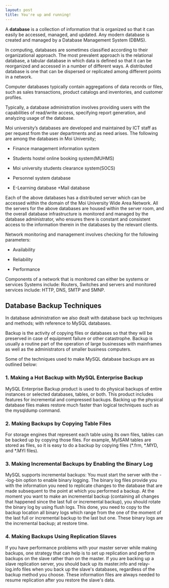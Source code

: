 ```yaml
---
layout: post
title: You're up and running!
---
```

 


A **database** is a collection of information that is organized so that it can easily be accessed, managed, and updated. Any modern database is created and managed by a Database Management System (DBMS).


In computing, databases are sometimes classified according to their organizational approach. The most prevalent approach is the relational database, a tabular database in which data is defined so that it can be reorganized and accessed in a number of different ways. A distributed database is one that can be dispersed or replicated among different points in a network.


Computer databases typically contain aggregations of data records or files, such as sales transactions, product catalogs and inventories, and customer profiles. 


Typically, a database administration involves providing users with the capabilities of read/write access, specifying report generation, and analyzing usage of the database.


Moi university’s databases are developed and maintained by ICT staff as per request from the user departments and as need arises. The following are among the databases in Moi University;


* Finance management information system 
- Students hostel online booking system(MUHMS)
+ Moi university students clearance system(SOCS)
* Personnel system database
- E-Learning database
+Mail database


Each of the above databases has a distributed server which can be accessed within the domain of the Moi University Wide Area Network. All the servers for the above databases are housed within the server room, and the overall database infrastructure is monitored and managed by the database administrator, who ensures there is constant and consistent access to the information therein in the databases by the relevant clients.


Network monitoring and management involves checking for the following parameters:


* Availability
- Reliability
+ Performance


Components of a network that is monitored can either be systems or services
Systems include: Routers, Switches and servers and monitored services include: HTTP, DNS, SMTP and SMNP.


## Database Backup Techniques

In database administration we also dealt with database back up techniques and methods; with reference to MySQL databases.


Backup is the activity of copying files or databases so that they will be preserved in case of equipment failure or other catastrophe. Backup is usually a routine part of the operation of large businesses with mainframes as well as the administrators of smaller business computers.


Some of the techniques used to make MySQL database backups are as outlined below:


### 1. Making a Hot Backup with MySQL Enterprise Backup


MySQL Enterprise Backup product is used to do physical backups of entire instances or selected databases, tables, or both. This product includes features for incremental and compressed backups. Backing up the physical database files makes restore much faster than logical techniques such as the mysqldump command.


### 2. Making Backups by Copying Table Files


For storage engines that represent each table using its own files, tables can be backed up by copying those files. For example, MyISAM tables are stored as files, so it is easy to do a backup by copying files (*.frm, *.MYD, and *.MYI files).


### 3. Making Incremental Backups by Enabling the Binary Log
MySQL supports incremental backups: You must start the server with the - -log-bin option to enable binary logging. The binary log files provide you with the information you need to replicate changes to the database that are made subsequent to the point at which you performed a backup. At the moment you want to make an incremental backup (containing all changes that happened since the last full or incremental backup), you should rotate the binary log by using flush logs. This done, you need to copy to the backup location all binary logs which range from the one of the moment of the last full or incremental backup to the last but one. These binary logs are the incremental backup; at restore time.


### 4. Making Backups Using Replication Slaves
If you have performance problems with your master server while making backups, one strategy that can help is to set up replication and perform backups on the slave rather than on the master.
 If you are backing up a slave replication server, you should back up its master.info and relay-log.info files when you back up the slave's databases, regardless of the backup method you choose. These information files are always needed to resume replication after you restore the slave's data.
